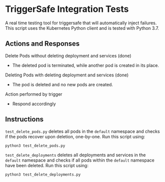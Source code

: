 # TriggerSafe Integration Tests

A real time testing tool for triggersafe that will automatically inject failures. This script uses the Kubernetes Python client and is tested with Python 3.7.

## Actions and Responses

Delete Pods without deleting deployment and services (done)

* The deleted pod is terminated, while another pod is created in its place.

Deleting Pods with deleting deployment and services (done)

* The pod is deleted and no new pods are created.

Action performed by trigger

* Respond accordingly

## Instructions

`test_delete_pods.py` deletes all pods in the `default` namespace and checks if the pods recover upon deletion, one-by-one. Run this script using:

    python3 test_delete_pods.py

`test_delete_deployments` deletes all deployments and services in the `default` namespace and checks if all pods within the `default` namespace have been deleted. Run this script using:

    python3 test_delete_deployments.py
